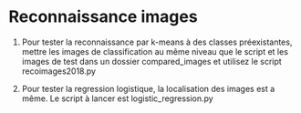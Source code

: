 # Reconnaissance images

1. Pour tester la reconnaissance par k-means à des classes  préexistantes, mettre les images de classification au même niveau que le script et les images de test dans un dossier compared_images et utilisez le script recoimages2018.py

2. Pour tester la regression logistique, la localisation des images est a même. Le script à lancer est logistic_regression.py